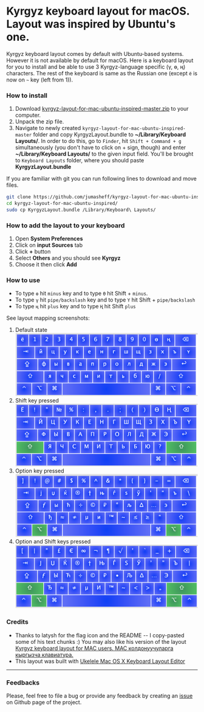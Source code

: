 # Kyrgyz keyboard layout for macOS. Layout was inspired by Ubuntu's one.

Kyrgyz keyboard layout comes by default with Ubuntu-based systems. However it is not available by default for macOS. Here is a keyboard layout for you to install and be able to use 3 Kyrgyz-language specific (ү, ө, ң) characters. The rest of the keyboard is same as the Russian one (except `ё` is now on `~` key (left from 1)).

### How to install
1. Download [kyrgyz-layout-for-mac-ubuntu-inspired-master.zip](https://github.com/jumasheff/kyrgyz-layout-for-mac-ubuntu-inspired/archive/master.zip) to your computer.
2. Unpack the zip file. 
3. Navigate to newly created `kyrgyz-layout-for-mac-ubuntu-inspired-master` folder and copy KyrgyzLayout.bundle to **~/Library/Keyboard Layouts/**. In order to do this, go to `Finder`, hit `Shift + Command + g` simultaneously (you don't have to click on + sign, though) and enter **~/Library/Keyboard Layouts/** to the given input field. You'll be brought to `Keyboard Layouts` folder, where you should paste **KyrgyzLayout.bundle**

If you are familiar with git you can run following lines to download and move files.

```sh
git clone https://github.com/jumasheff/kyrgyz-layout-for-mac-ubuntu-inspired.git
cd kyrgyz-layout-for-mac-ubuntu-inspired/
sudo cp KyrgyzLayout.bundle /Library/Keyboard\ Layouts/
```

### How to add the layout to your keyboard 

1. Open **System Preferences**
2. Click on **input Sources** tab
3. Click **+** button
4. Select **Others** and you should see **Kyrgyz**
5. Choose it then click **Add**

### How to use
 - To type `ө` hit `minus` key and to type `Ө` hit Shift + `minus`.
 - To type `ү` hit `pipe/backslash` key and to type `Ү` hit Shift + `pipe/backslash`
 - To type `ң` hit `plus` key and to type `Ң` hit Shift `plus` 


See layout mapping screenshots:
1. Default state![Default state](0_default.png)
2. Shift key pressed![Shift key pressed](1_shift.png)
3. Option key pressed![Option key pressed](2_option.png)
4. Option and Shift keys pressed![Option and Shift keys pressed](3_option_shift.png)

### Credits
 - Thanks to latysh for the flag icon and the README -- I copy-pasted some of his text chunks :)
You may also like his version of the layout [Kyrgyz keyboard layout for MAC users. MAC колдонуучуларга кыргызча клавиатура.](https://github.com/latysh/kyrgyz-keyboard-layout-mac)
 - This layout was built with [Ukelele Mac OS X Keyboard Layout Editor](https://scripts.sil.org/cms/scripts/page.php?site_id=nrsi&id=ukelele)
---

### Feedbacks
Please, feel free to file a bug or provide any feedback by creating an [issue](https://github.com/jumasheff/kyrgyz-layout-for-mac-ubuntu-inspired/issues) on Github page of the project.
